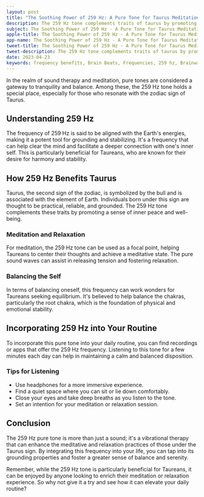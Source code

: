 ```yaml
---
layout: post
title: "The Soothing Power of 259 Hz: A Pure Tone for Taurus Meditation"
description: The 259 Hz tone complements traits of taurus by promoting a sense of inner peace and well-being. 
subject: The Soothing Power of 259 Hz - A Pure Tone for Taurus Meditation
apple-title: The Soothing Power of 259 Hz - A Pure Tone for Taurus Meditation
app-name: The Soothing Power of 259 Hz - A Pure Tone for Taurus Meditation
tweet-title: The Soothing Power of 259 Hz - A Pure Tone for Taurus Meditation
tweet-description: The 259 Hz tone complements traits of taurus by promoting a sense of inner peace and well-being. 
date: 2023-04-23
keywords: frequency benefits, Brain Beats, Frequencies, 259 hz, Brainwave entrainment, sound therapy, taurus, meditation, healing, pure tones
---
```



In the realm of sound therapy and meditation, pure tones are considered a gateway to tranquility and balance. Among these, the 259 Hz tone holds a special place, especially for those who resonate with the zodiac sign of Taurus.

## Understanding 259 Hz

The frequency of 259 Hz is said to be aligned with the Earth's energies, making it a potent tool for grounding and stabilizing. It's a frequency that can help clear the mind and facilitate a deeper connection with one's inner self. This is particularly beneficial for Taureans, who are known for their desire for harmony and stability.

## How 259 Hz Benefits Taurus

Taurus, the second sign of the zodiac, is symbolized by the bull and is associated with the element of Earth. Individuals born under this sign are thought to be practical, reliable, and grounded. The 259 Hz tone complements these traits by promoting a sense of inner peace and well-being.

### Meditation and Relaxation

For meditation, the 259 Hz tone can be used as a focal point, helping Taureans to center their thoughts and achieve a meditative state. The pure sound waves can assist in releasing tension and fostering relaxation.

### Balancing the Self

In terms of balancing oneself, this frequency can work wonders for Taureans seeking equilibrium. It's believed to help balance the chakras, particularly the root chakra, which is the foundation of physical and emotional stability.

## Incorporating 259 Hz into Your Routine

To incorporate this pure tone into your daily routine, you can find recordings or apps that offer the 259 Hz frequency. Listening to this tone for a few minutes each day can help in maintaining a calm and balanced disposition.

### Tips for Listening

- Use headphones for a more immersive experience.
- Find a quiet space where you can sit or lie down comfortably.
- Close your eyes and take deep breaths as you listen to the tone.
- Set an intention for your meditation or relaxation session.

## Conclusion

The 259 Hz pure tone is more than just a sound; it's a vibrational therapy that can enhance the meditative and relaxation practices of those under the Taurus sign. By integrating this frequency into your life, you can tap into its grounding properties and foster a greater sense of balance and serenity.

Remember, while the 259 Hz tone is particularly beneficial for Taureans, it can be enjoyed by anyone looking to enrich their meditation or relaxation experience. So why not give it a try and see how it can elevate your daily routine?